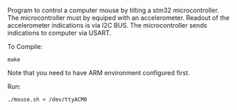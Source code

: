 Program to control a computer mouse by tilting a stm32 microcontroller. 
The microcontroller must by equiped with an accelerometer. 
Readout of the accelerometer indications is via I2C BUS. 
The microcontroller sends indications to computer via USART.

To Compile:

```
make
``` 

Note that you need to have ARM environment configured first.

Run:

```
./mouse.sh < /dev/ttyACM0
``` 
